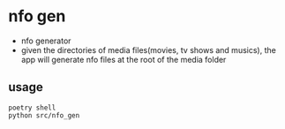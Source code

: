 # nfo gen
- nfo generator
- given the directories of media files(movies, tv shows and musics), the app will generate nfo files at the root of the media folder

## usage
```
poetry shell
python src/nfo_gen
```

